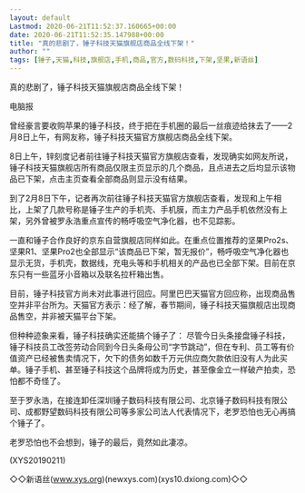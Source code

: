 ```yaml
---
layout: default
Lastmod: 2020-06-21T11:52:37.160665+00:00
date: 2020-06-21T11:52:35.147988+00:00
title: "真的悲剧了，锤子科技天猫旗舰店商品全线下架！"
author: ""
tags: [锤子,天猫,科技,旗舰店,手机,商品,官方,数码科技,下架,坚果,新语丝]
---
```


真的悲剧了，锤子科技天猫旗舰店商品全线下架！

电脑报

曾经豪言要收购苹果的锤子科技，终于把在手机圈的最后一丝痕迹给抹去了——2月8日上午，有网友称，锤子科技天猫官方旗舰店商品全线下架。

8日上午，锌刻度记者前往锤子科技天猫官方旗舰店查看，发现确实如网友所说，锤子科技天猫旗舰店所有商品仅限主页显示的几个商品，且点进去之后均显示该物品已下架，点击主页查看全部商品则显示没有结果。

到了2月8日下午，记者再次前往锤子科技天猫官方旗舰店查看，发现和上午相比，上架了几款号称是锤子生产的手机壳、手机膜，而主力产品手机依然没有上架，另外曾被罗永浩重点宣传的畅呼吸空气净化器，也不见踪影。

一直和锤子合作良好的京东自营旗舰店同样如此。在重点位置推荐的坚果Pro2s、坚果R1、坚果Pro2也全部显示“该商品已下架，暂无报价”，畅呼吸空气净化器也显示无货，手机壳，数据线，充电头等和手机相关的产品也已全部下架。目前在京东只有一些蓝牙小音箱以及联名拉杆箱出售。

目前，锤子科技官方尚未对此事进行回应。阿里巴巴天猫官方回应称，出现商品售空并非平台所为。天猫官方表示：经了解，春节期间，锤子科技天猫旗舰店出现商品售空，并非被天猫平台下架。

但种种迹象来看，锤子科技确实还能搞个锤子了： 尽管今日头条接盘锤子科技，锤子科技员工改签劳动合同到今日头条母公司“字节跳动”，但在专利、员工等有价值资产已经被售卖情况下，欠下的债务如数千万元供应商欠款依旧没有人为此买单。锤子手机、甚至锤子科技这个品牌将成为历史，甚至像金立一样破产拍卖，恐怕都不奇怪了。

至于罗永浩，在接连卸任深圳锤子数码科技有限公司、北京锤子数码科技有限公司、成都野望数码科技有限公司等多家公司法人代表情况下，老罗恐怕也无心再搞个锤子了。

老罗恐怕也不会想到，锤子的最后，竟然如此凄凉。

(XYS20190211)

◇◇新语丝(www.xys.org)(newxys.com)(xys10.dxiong.com)◇◇

